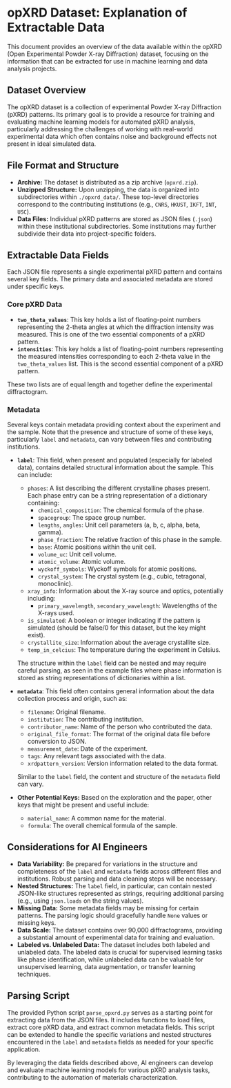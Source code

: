 # opXRD Dataset: Explanation of Extractable Data

This document provides an overview of the data available within the opXRD (Open Experimental Powder X-ray Diffraction) dataset, focusing on the information that can be extracted for use in machine learning and data analysis projects.

## Dataset Overview

The opXRD dataset is a collection of experimental Powder X-ray Diffraction (pXRD) patterns. Its primary goal is to provide a resource for training and evaluating machine learning models for automated pXRD analysis, particularly addressing the challenges of working with real-world experimental data which often contains noise and background effects not present in ideal simulated data.

## File Format and Structure

- **Archive:** The dataset is distributed as a zip archive (`opxrd.zip`).
- **Unzipped Structure:** Upon unzipping, the data is organized into subdirectories within `./opxrd_data/`. These top-level directories correspond to the contributing institutions (e.g., `CNRS`, `HKUST`, `IKFT`, `INT`, `USC`).
- **Data Files:** Individual pXRD patterns are stored as JSON files (`.json`) within these institutional subdirectories. Some institutions may further subdivide their data into project-specific folders.

## Extractable Data Fields

Each JSON file represents a single experimental pXRD pattern and contains several key fields. The primary data and associated metadata are stored under specific keys.

### Core pXRD Data

- **`two_theta_values`**: This key holds a list of floating-point numbers representing the 2-theta angles at which the diffraction intensity was measured. This is one of the two essential components of a pXRD pattern.
- **`intensities`**: This key holds a list of floating-point numbers representing the measured intensities corresponding to each 2-theta value in the `two_theta_values` list. This is the second essential component of a pXRD pattern.

These two lists are of equal length and together define the experimental diffractogram.

### Metadata

Several keys contain metadata providing context about the experiment and the sample. Note that the presence and structure of some of these keys, particularly `label` and `metadata`, can vary between files and contributing institutions.

- **`label`**: This field, when present and populated (especially for labeled data), contains detailed structural information about the sample. This can include:
    - `phases`: A list describing the different crystalline phases present. Each phase entry can be a string representation of a dictionary containing:
        - `chemical_composition`: The chemical formula of the phase.
        - `spacegroup`: The space group number.
        - `lengths`, `angles`: Unit cell parameters (a, b, c, alpha, beta, gamma).
        - `phase_fraction`: The relative fraction of this phase in the sample.
        - `base`: Atomic positions within the unit cell.
        - `volume_uc`: Unit cell volume.
        - `atomic_volume`: Atomic volume.
        - `wyckoff_symbols`: Wyckoff symbols for atomic positions.
        - `crystal_system`: The crystal system (e.g., cubic, tetragonal, monoclinic).
    - `xray_info`: Information about the X-ray source and optics, potentially including:
        - `primary_wavelength`, `secondary_wavelength`: Wavelengths of the X-rays used.
    - `is_simulated`: A boolean or integer indicating if the pattern is simulated (should be false/0 for this dataset, but the key might exist).
    - `crystallite_size`: Information about the average crystallite size.
    - `temp_in_celcius`: The temperature during the experiment in Celsius.

    The structure within the `label` field can be nested and may require careful parsing, as seen in the example files where phase information is stored as string representations of dictionaries within a list.

- **`metadata`**: This field often contains general information about the data collection process and origin, such as:
    - `filename`: Original filename.
    - `institution`: The contributing institution.
    - `contributor_name`: Name of the person who contributed the data.
    - `original_file_format`: The format of the original data file before conversion to JSON.
    - `measurement_date`: Date of the experiment.
    - `tags`: Any relevant tags associated with the data.
    - `xrdpattern_version`: Version information related to the data format.

    Similar to the `label` field, the content and structure of the `metadata` field can vary.

- **Other Potential Keys:** Based on the exploration and the paper, other keys that might be present and useful include:
    - `material_name`: A common name for the material.
    - `formula`: The overall chemical formula of the sample.

## Considerations for AI Engineers

- **Data Variability:** Be prepared for variations in the structure and completeness of the `label` and `metadata` fields across different files and institutions. Robust parsing and data cleaning steps will be necessary.
- **Nested Structures:** The `label` field, in particular, can contain nested JSON-like structures represented as strings, requiring additional parsing (e.g., using `json.loads` on the string values).
- **Missing Data:** Some metadata fields may be missing for certain patterns. The parsing logic should gracefully handle `None` values or missing keys.
- **Data Scale:** The dataset contains over 90,000 diffractograms, providing a substantial amount of experimental data for training and evaluation.
- **Labeled vs. Unlabeled Data:** The dataset includes both labeled and unlabeled data. The labeled data is crucial for supervised learning tasks like phase identification, while unlabeled data can be valuable for unsupervised learning, data augmentation, or transfer learning techniques.

## Parsing Script

The provided Python script `parse_opxrd.py` serves as a starting point for extracting data from the JSON files. It includes functions to load files, extract core pXRD data, and extract common metadata fields. This script can be extended to handle the specific variations and nested structures encountered in the `label` and `metadata` fields as needed for your specific application.

By leveraging the data fields described above, AI engineers can develop and evaluate machine learning models for various pXRD analysis tasks, contributing to the automation of materials characterization.